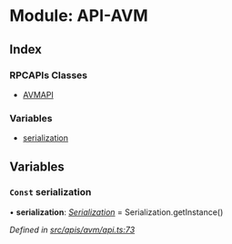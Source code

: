 # Module: API-AVM

## Index

### RPCAPIs Classes

- [AVMAPI](../classes/api_avm.avmapi)

### Variables

- [serialization](api_avm#const-serialization)

## Variables

### `Const` serialization

• **serialization**: _[Serialization](../classes/utils_serialization.serialization)_ = Serialization.getInstance()

_Defined in [src/apis/avm/api.ts:73](https://github.com/chain4travel/caminojs/blob/3883166/src/apis/avm/api.ts#L73)_
